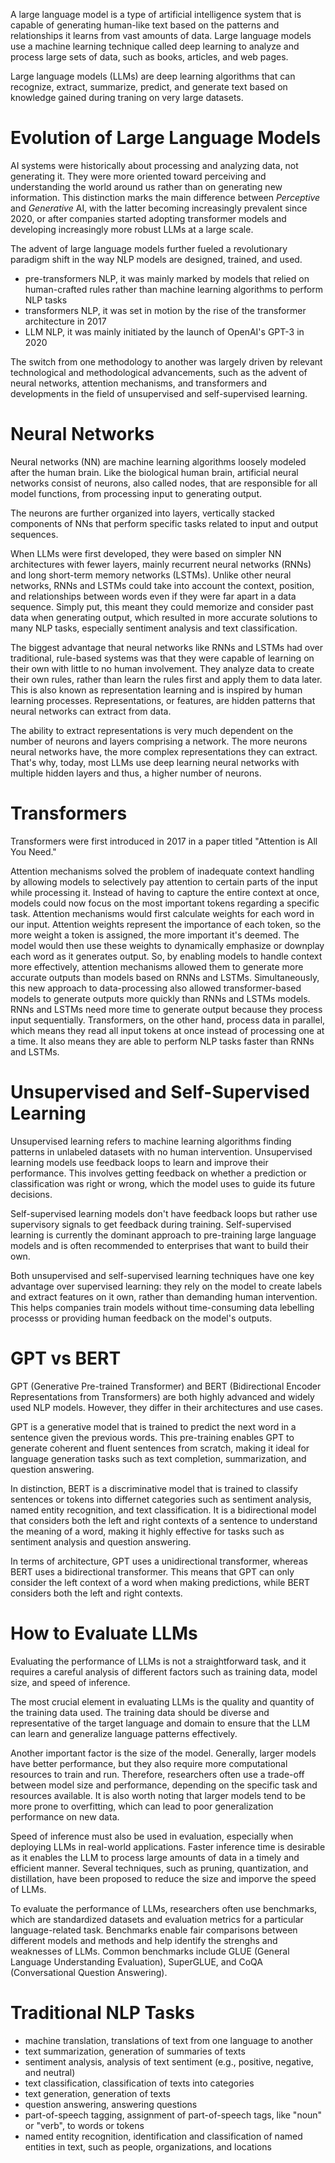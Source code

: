 A large language model is a type of artificial intelligence system that is capable of generating human-like text based on the patterns and relationships it learns from vast amounts of data. Large language models use a machine learning technique called deep learning to analyze and process large sets of data, such as books, articles, and web pages.

Large language models (LLMs) are deep learning algorithms that can recognize, extract, summarize, predict, and generate text based on knowledge gained during traning on very large datasets.

# Evolution of Large Language Models
AI systems were historically about processing and analyzing data, not generating it. They were more oriented toward perceiving and understanding the world around us rather than on generating new information. This distinction marks the main difference between *Perceptive* and *Generative* AI, with the latter becoming increasingly prevalent since 2020, or after companies started adopting transformer models and developing increasingly more robust LLMs at a large scale.

The advent of large language models further fueled a revolutionary paradigm shift in the way NLP models are designed, trained, and used.
- pre-transformers NLP, it was mainly marked by models that relied on human-crafted rules rather than machine learning algorithms to perform NLP tasks
- transformers NLP, it was set in motion by the rise of the transformer architecture in 2017
- LLM NLP, it was mainly initiated by the launch of OpenAI's GPT-3 in 2020

The switch from one methodology to another was largely driven by relevant technological and methodological advancements, such as the advent of neural networks, attention mechanisms, and transformers and developments in the field of unsupervised and self-supervised learning.

# Neural Networks
Neural networks (NN) are machine learning algorithms loosely modeled after the human brain. Like the biological human brain, artificial neural networks consist of neurons, also called nodes, that are responsible for all model functions, from processing input to generating output. 

The neurons are further organized into layers, vertically stacked components of NNs that perform specific tasks related to input and output sequences.

When LLMs were first developed, they were based on simpler NN architectures with fewer layers, mainly recurrent neural networks (RNNs) and long short-term memory networks (LSTMs). Unlike other neural networks, RNNs and LSTMs could take into account the context, position, and relationships between words even if they were far apart in a data sequence. Simply put, this meant they could memorize and consider past data when generating output, which resulted in more accurate solutions to many NLP tasks, especially sentiment analysis and text classification.

The biggest advantage that neural networks like RNNs and LSTMs had over traditional, rule-based systems was that they were capable of learning on their own with little to no human involvement. They analyze data to create their own rules, rather than learn the rules first and apply them to data later. This is also known as representation learning and is inspired by human learning processes. Representations, or features, are hidden patterns that neural networks can extract from data.

The ability to extract representations is very much dependent on the number of neurons and layers comprising a network. The more neurons neural networks have, the more complex representations they can extract. That's why, today, most LLMs use deep learning neural networks with multiple hidden layers and thus, a higher number of neurons.

# Transformers
Transformers were first introduced in 2017 in a paper titled "Attention is All You Need." 

Attention mechanisms solved the problem of inadequate context handling by allowing models to selectively pay attention to certain parts of the input while processing it. Instead of having to capture the entire context at once, models could now focus on the most important tokens regarding a specific task. Attention mechanisms would first calculate weights for each word in our input. Attention weights represent the importance of each token, so the more weight a token is assigned, the more important it's deemed. The model would then use these weights to dynamically emphasize or downplay each word as it generates output. So, by enabling models to handle context more effectively, attention mechanisms allowed them to generate more accurate outputs than models based on RNNs and LSTMs. Simultaneously, this new approach to data-processing also allowed transformer-based models to generate outputs more quickly than RNNs and LSTMs models. RNNs and LSTMs need more time to generate output because they process input sequentially. Transformers, on the other hand, process data in parallel, which means they read all input tokens at once instead of processing one at a time. It also means they are able to perform NLP tasks faster than RNNs and LSTMs.

# Unsupervised and Self-Supervised Learning
Unsupervised learning refers to machine learning algorithms finding patterns in unlabeled datasets with no human intervention. Unsupervised learning models use feedback loops to learn and improve their performance. This involves getting feedback on whether a prediction or classification was right or wrong, which the model uses to guide its future decisions. 

Self-supervised learning models don't have feedback loops but rather use supervisory signals to get feedback during training. Self-supervised learning is currently the dominant approach to pre-training large language models and is often recommended to enterprises that want to build their own.

Both unsupervised and self-supervised learning techniques have one key advantage over supervised learning: they rely on the model to create labels and extract features on it own, rather than demanding human intervention. This helps companies train models without time-consuming data lebelling processs or providing human feedback on the model's outputs.

# GPT vs BERT
GPT (Generative Pre-trained Transformer) and BERT (Bidirectional Encoder Representations from Transformers) are both highly advanced and widely used NLP models. However, they differ in their architectures and use cases.

GPT is a generative model that is trained to predict the next word in a sentence given the previous words. This pre-training enables GPT to generate coherent and fluent sentences from scratch, making it ideal for language generation tasks such as text completion, summarization, and question answering.

In distinction, BERT is a discriminative model that is trained to classify sentences or tokens into differnet categories such as sentiment analysis, named entity recognition, and text classification. It is a bidirectional model that considers both the left and right contexts of a sentence to understand the meaning of a word, making it highly effective for tasks such as sentiment analysis and question answering.

In terms of architecture, GPT uses a unidirectional transformer, whereas BERT uses a bidirectional transformer. This means that GPT can only consider the left context of a word when making predictions, while BERT considers both the left and right contexts.

# How to Evaluate LLMs
Evaluating the performance of LLMs is not a straightforward task, and it requires a careful analysis of different factors such as training data, model size, and speed of inference.

The most crucial element in evaluating LLMs is the quality and quantity of the training data used. The training data should be diverse and representative of the target language and domain to ensure that the LLM can learn and generalize language patterns effectively.

Another important factor is the size of the model. Generally, larger models have better performance, but they also require more computational resources to train and run. Therefore, researchers often use a trade-off between model size and performance, depending on the specific task and resources available. It is also worth noting that larger models tend to be more prone to overfitting, which can lead to poor generalization performance on new data.

Speed of inference must also be used in evaluation, especially when deploying LLMs in real-world applications. Faster inference time is desirable as it enables the LLM to process large amounts of data in a timely and efficient manner. Several techniques, such as pruning, quantization, and distillation, have been proposed to reduce the size and imporve the speed of LLMs.

To evaluate the performance of LLMs, researchers often use benchmarks, which are standardized datasets and evaluation metrics for a particular language-related task. Benchmarks enable fair comparisons between different models and methods and help identify the strenghs and weaknesses of LLMs. Common benchmarks include GLUE (General Language Understanding Evaluation), SuperGLUE, and CoQA (Conversational Question Answering).

# Traditional NLP Tasks
- machine translation, translations of text from one language to another
- text summarization, generation of summaries of texts
- sentiment analysis, analysis of text sentiment (e.g., positive, negative, and neutral)
- text classification, classification of texts into categories
- text generation, generation of texts
- question answering, answering questions
- part-of-speech tagging, assignment of part-of-speech tags, like "noun" or "verb", to words or tokens
- named entity recognition, identification and classification of named entities in text, such as people, organizations, and locations
